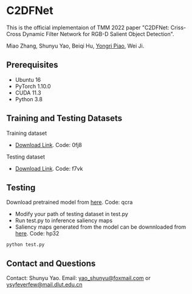 # C2DFNet
This is the official implementaion of TMM 2022 paper "C2DFNet: Criss-Cross Dynamic Filter Network for RGB-D Salient Object Detection".

Miao Zhang, Shunyu Yao, Beiqi Hu, [Yongri Piao](http://ice.dlut.edu.cn/yrpiao/), Wei Ji.

## Prerequisites
+ Ubuntu 16
+ PyTorch 1.10.0
+ CUDA 11.3
+ Python 3.8

## Training and Testing Datasets
Training dataset
* [Download Link](https://pan.baidu.com/s/14cGEwcCRulWDOuKNIjuGCg). Code: 0fj8

Testing dataset
* [Download Link](https://pan.baidu.com/s/1Yp5YtVIBB3-9PMFruYhxSw). Code: f7vk

## Testing
Download pretrained model from [here](https://pan.baidu.com/s/1_3rA5Y_jtUXzIJO8imZz2g). Code: qcra
* Modify your path of testing dataset in test.py
* Run test.py to inference saliency maps
* Saliency maps generated from the model can be downnloaded from [here](https://pan.baidu.com/s/10UQOmUbDWDvw87gGAjeM-A). Code: hp32

```shell
python test.py
```

## Contact and Questions
Contact: Shunyu Yao. Email: yao_shunyu@foxmail.com or ysyfeverfew@mail.dlut.edu.cn

